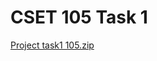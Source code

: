 # CSET 105 Task 1
[Project task1 105.zip](https://github.com/JakeEdmonds22/CSET-105-Task-1/files/13300628/Project.task1.105.zip)
